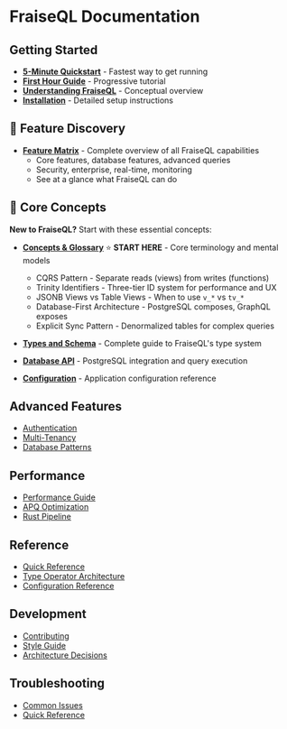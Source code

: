 # FraiseQL Documentation

## Getting Started

- **[5-Minute Quickstart](quickstart.md)** - Fastest way to get running
- **[First Hour Guide](FIRST_HOUR.md)** - Progressive tutorial
- **[Understanding FraiseQL](UNDERSTANDING.md)** - Conceptual overview
- **[Installation](INSTALLATION.md)** - Detailed setup instructions

## 🎯 Feature Discovery

- **[Feature Matrix](features/index.md)** - Complete overview of all FraiseQL capabilities
  - Core features, database features, advanced queries
  - Security, enterprise, real-time, monitoring
  - See at a glance what FraiseQL can do

## 📖 Core Concepts

**New to FraiseQL?** Start with these essential concepts:

- **[Concepts & Glossary](core/concepts-glossary.md)** ⭐ **START HERE** - Core terminology and mental models
  - CQRS Pattern - Separate reads (views) from writes (functions)
  - Trinity Identifiers - Three-tier ID system for performance and UX
  - JSONB Views vs Table Views - When to use `v_*` vs `tv_*`
  - Database-First Architecture - PostgreSQL composes, GraphQL exposes
  - Explicit Sync Pattern - Denormalized tables for complex queries

- **[Types and Schema](core/types-and-schema.md)** - Complete guide to FraiseQL's type system
- **[Database API](core/database-api.md)** - PostgreSQL integration and query execution
- **[Configuration](core/configuration.md)** - Application configuration reference

## Advanced Features

- [Authentication](advanced/authentication.md)
- [Multi-Tenancy](advanced/multi-tenancy.md)
- [Database Patterns](advanced/database-patterns.md)

## Performance

- [Performance Guide](performance/index.md)
- [APQ Optimization](performance/apq-optimization-guide.md)
- [Rust Pipeline](performance/rust-pipeline-optimization.md)

## Reference

- [Quick Reference](reference/quick-reference.md)
- [Type Operator Architecture](architecture/type-operator-architecture.md)
- [Configuration Reference](reference/config.md)

## Development

- [Contributing](CONTRIBUTING.md)
- [Style Guide](development/style-guide.md)
- [Architecture Decisions](architecture/README.md)

## Troubleshooting

- [Common Issues](TROUBLESHOOTING.md)
- [Quick Reference](reference/quick-reference.md)

